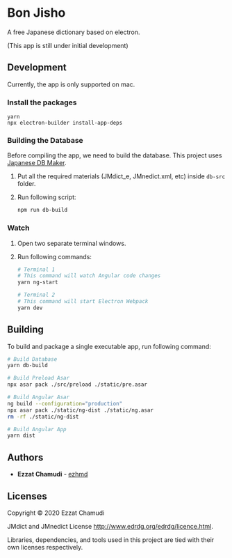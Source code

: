 # Bon Jisho

A free Japanese dictionary based on electron.

(This app is still under initial development)

## Development

Currently, the app is only supported on mac.

### Install the packages

```
yarn
npx electron-builder install-app-deps
```

### Building the Database

Before compiling the app, we need to build the database.
This project uses [Japanese DB Maker](https://github.com/ezhmd/japanese-db). 

1. Put all the required materials (JMdict_e, JMnedict.xml, etc) inside `db-src` folder.

1. Run following script:
    ```sh
    npm run db-build
    ```

### Watch

1. Open two separate terminal windows.

2. Run following commands:

    ```sh
    # Terminal 1
    # This command will watch Angular code changes
    yarn ng-start 

    # Terminal 2
    # This command will start Electron Webpack
    yarn dev
    ```

## Building

To build and package a single executable app, run following command:

```sh
# Build Database
yarn db-build

# Build Preload Asar
npx asar pack ./src/preload ./static/pre.asar

# Build Angular Asar
ng build --configuration="production"
npx asar pack ./static/ng-dist ./static/ng.asar
rm -rf ./static/ng-dist

# Build Angular App
yarn dist
```

## Authors

* **Ezzat Chamudi** - [ezhmd](https://github.com/ezhmd)

## Licenses

Copyright © 2020 Ezzat Chamudi

JMdict and JMnedict License http://www.edrdg.org/edrdg/licence.html.

Libraries, dependencies, and tools used in this project are tied with their own licenses respectively.
